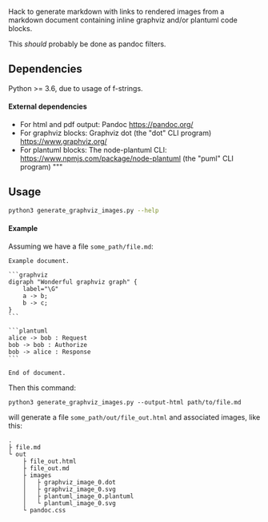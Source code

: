Hack to generate markdown with links to rendered images from a markdown document
containing inline graphviz and/or plantuml code blocks.

This *should* probably be done as pandoc filters.

## Dependencies

Python >= 3.6, due to usage of f-strings.

#### External dependencies

* For html and pdf output: Pandoc https://pandoc.org/
* For graphviz blocks: Graphviz dot (the "dot" CLI program) https://www.graphviz.org/
* For plantuml blocks: The node-plantuml CLI: https://www.npmjs.com/package/node-plantuml (the "puml" CLI program)
"""

## Usage

```sh
python3 generate_graphviz_images.py --help
```

#### Example

Assuming we have a file `some_path/file.md`:


    Example document.

    ```graphviz
    digraph "Wonderful graphviz graph" {
        label="\G"
        a -> b;
        b -> c;
    }
    ```
    
    ```plantuml
    alice -> bob : Request
    bob -> bob : Authorize
    bob -> alice : Response
    ```

    End of document.

Then this command:

```
python3 generate_graphviz_images.py --output-html path/to/file.md
```

will generate a file `some_path/out/file_out.html` and associated images, like this:

```
.
├ file.md
└ out
    ├ file_out.html
    ├ file_out.md
    ├ images
    │   ├ graphviz_image_0.dot
    │   ├ graphviz_image_0.svg
    │   ├ plantuml_image_0.plantuml
    │   └ plantuml_image_0.svg
    └ pandoc.css
```
